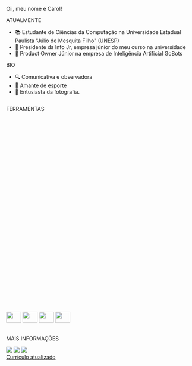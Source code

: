 <!-- repositório com as configurações dos stats https://github.com/anuraghazra/github-readme-stats-->

Oii, meu nome é Carol!

ATUALMENTE
- 📚 Estudante de Ciências da Computação na Universidade Estadual Paulista "Júlio de Mesquita Filho" (UNESP)
- 🚀 Presidente da Info Jr, empresa júnior do meu curso na universidade
- 🤖 Product Owner Júnior na empresa de Inteligência Artificial GoBots
<!-- - 🎨 Procurando aprender mais sobre UI Design. ([portfólio](https://www.behance.net/carolsmarostica))-->
 
BIO
- 🔍 Comunicativa e observadora
- 💪 Amante de esporte
- 📸 Entusiasta da fotografia. <!--([instagram](https://www.instagram.com/carolsmarostica))-->

##

FERRAMENTAS <div style="display: inline_block"><br><svg viewBox="0 0 128 128">
  <img height="30" width="40" src="https://cdn.jsdelivr.net/gh/devicons/devicon/icons/c/c-line.svg" />
  <img height="30" width="40" src="https://cdn.jsdelivr.net/gh/devicons/devicon/icons/cplusplus/cplusplus-line.svg" />
  <img height="30" width="40" src="https://cdn.jsdelivr.net/gh/devicons/devicon/icons/figma/figma-original.svg" />
  <img height="30" width="40" src="https://cdn.jsdelivr.net/gh/devicons/devicon/icons/illustrator/illustrator-line.svg" />
 </div>
 
 ##
 
 MAIS INFORMAÇÕES
  <div>
  <a href="https://www.behance.net/carolsmarostica" target="_blank"><img src="https://img.shields.io:/badge/BEHANCE-blue?style=for-the-badge&logo=behance&logoColor=white" target="_blank"></a>
    <a href="https://www.linkedin.com/in/carolinasilvamarostica" target="_blank"><img src="https://img.shields.io/badge/-LinkedIn-%230077B5?style=for-the-badge&logo=linkedin&logoColor=white" target="_blank"></a> 
  <a href = "mailto:carolsmarostica@gmail.com"><img src="https://img.shields.io/badge/Gmail-critical?style=for-the-badge&logo=gmail&logoColor=white" target="_blank"</a>
   </br>
   <a href = "https://github.com/carolsmarostica/carolsmarostica/blob/main/CV-CarolinaSilvaMarostica.pdf">Currículo atualizado</a>
  
   
    
